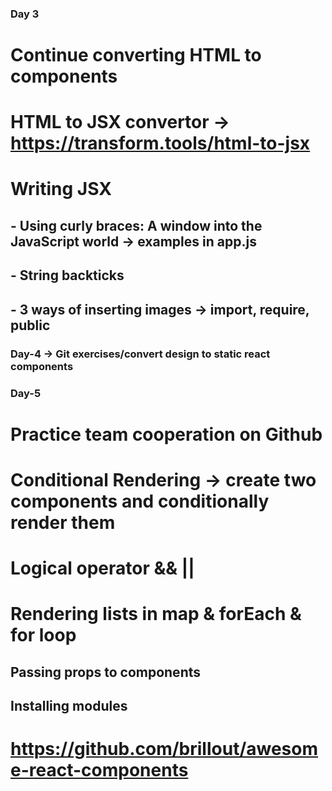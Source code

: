 ### Day 3

# Continue converting HTML to components

# HTML to JSX convertor -> <https://transform.tools/html-to-jsx>

# Writing JSX

## - Using curly braces: A window into the JavaScript world -> examples in app.js

## - String backticks

## - 3 ways of inserting images -> import, require, public

### Day-4 -> Git exercises/convert design to static react components

### Day-5

# Practice team cooperation on Github

# Conditional Rendering -> create two components and conditionally render them

# Logical operator && ||

# Rendering lists in map & forEach & for loop

## Passing props to components

## Installing modules

# <https://github.com/brillout/awesome-react-components>

